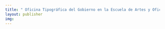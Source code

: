 ```yaml
---
title: " Oficina Tipográfica del Gobierno en la Escuela de Artes y Oficios"
layout: publisher
img: 
--- 
```

